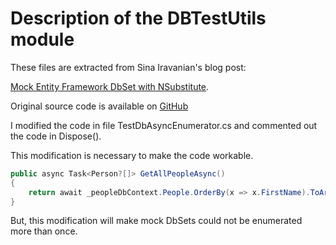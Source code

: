 ﻿# Description of the DBTestUtils module

These files are extracted from Sina Iravanian's blog post: 

[Mock Entity Framework DbSet with NSubstitute](http://sinairv.github.io/blog/2015/10/04/mock-entity-framework-dbset-with-nsubstitute/).

Original source code is available on [GitHub](https://github.com/sinairv/MockEfDbSetWithNSubstitute)

I modified the code in file TestDbAsyncEnumerator.cs and commented out the code in Dispose(). 

This modification is necessary to make the code workable. 

```csharp
public async Task<Person?[]> GetAllPeopleAsync()
{
    return await _peopleDbContext.People.OrderBy(x => x.FirstName).ToArrayAsync();
}
```

But, this modification will make mock DbSets could not be enumerated more than once.
